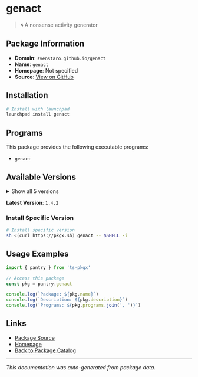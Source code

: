# genact

> 🌀 A nonsense activity generator

## Package Information

- **Domain**: `svenstaro.github.io/genact`
- **Name**: `genact`
- **Homepage**: Not specified
- **Source**: [View on GitHub](https://github.com/pkgxdev/pantry/tree/main/projects/svenstaro.github.io/genact/package.yml)

## Installation

```bash
# Install with launchpad
launchpad install genact
```

## Programs

This package provides the following executable programs:

- `genact`

## Available Versions

<details>
<summary>Show all 5 versions</summary>

- `1.4.2`, `1.4.1`, `1.4.0`, `1.3.0`, `1.2.2`

</details>

**Latest Version**: `1.4.2`

### Install Specific Version

```bash
# Install specific version
sh <(curl https://pkgx.sh) genact -- $SHELL -i
```

## Usage Examples

```typescript
import { pantry } from 'ts-pkgx'

// Access this package
const pkg = pantry.genact

console.log(`Package: ${pkg.name}`)
console.log(`Description: ${pkg.description}`)
console.log(`Programs: ${pkg.programs.join(', ')}`)
```

## Links

- [Package Source](https://github.com/pkgxdev/pantry/tree/main/projects/svenstaro.github.io/genact/package.yml)
- [Homepage](#)
- [Back to Package Catalog](../package-catalog.md)

---

*This documentation was auto-generated from package data.*
